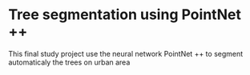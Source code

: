 # Tree segmentation using PointNet ++

This final study project use the neural network PointNet ++ to segment automaticaly the trees on urban area  
